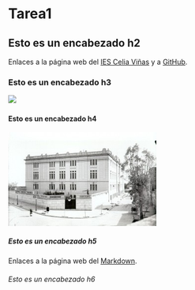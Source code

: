 # Tarea1

## Esto es un encabezado h2
Enlaces a la página web del [IES Celia Viñas][1] y a [GitHub][2].

[1]: https://iescelia.org

[2]: https://github.com
### Esto es un encabezado h3
![](https://iescelia.org/web/wp-content/uploads/2012/05/iescelia_1950.jpg)
#### Esto es un encabezado h4
![](imagenes/ies.jpg)
##### Esto es un encabezado h5
Enlaces a la página web del [Markdown][3].

[3]: ./markdown.md
###### Esto es un encabezado h6